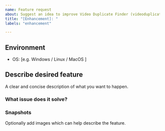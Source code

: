 ```yaml
---
name: Feature request
about: Suggest an idea to improve Video Duplicate Finder (videoduplicatefinder)
title: "[Enhancement]: "
labels: "enhancement"

---
```


## Environment
 - OS: [e.g. Windows / Linux / MacOS ]

## Describe desired feature
A clear and concise description of what you want to happen.

### What issue does it solve?

### Snapshots
Optionally add images which can help describe the feature.
